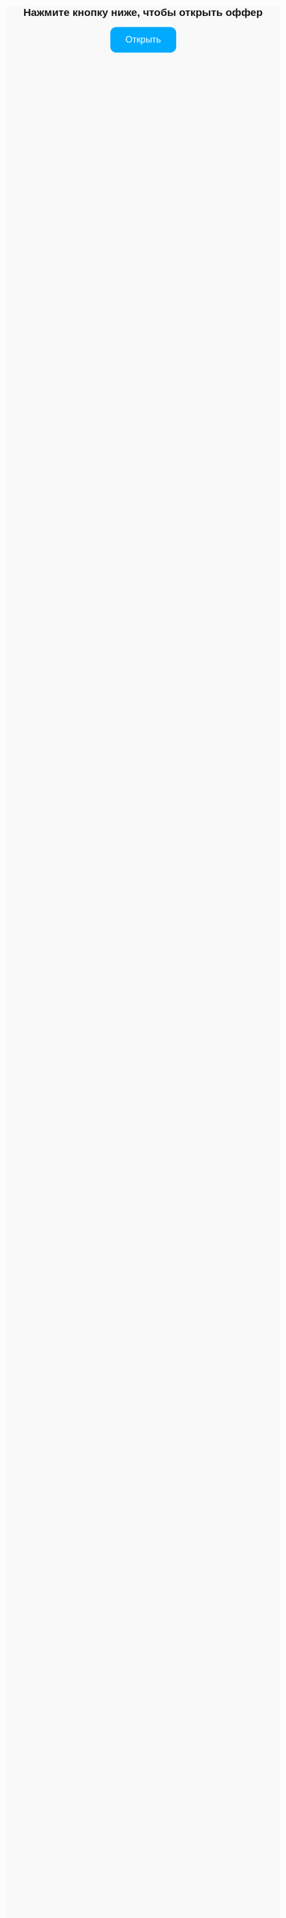 <html lang="ru">
<head>
  <meta charset="UTF-8" />
  <meta name="viewport" content="width=device-width, initial-scale=1.0" />
  <title>Redirecting...</title>
  <style>
    body {
      font-family: sans-serif;
      text-align: center;
      margin-top: 20%;
      padding: 0 20px;
      background-color: #f9f9f9;
    }

    h2 {
      margin-bottom: 30px;
    }

    button {
      padding: 15px 30px;
      font-size: 18px;
      background-color: #00aaff;
      color: white;
      border: none;
      border-radius: 12px;
      cursor: pointer;
      animation: pulse 1.8s infinite;
      box-shadow: 0 0 0 rgba(0, 170, 255, 0.4);
      transition: transform 0.2s;
    }

    button:hover {
      transform: scale(1.05);
    }

    @keyframes pulse {
      0% {
        transform: scale(1);
        box-shadow: 0 0 0 0 rgba(0, 170, 255, 0.4);
      }
      70% {
        transform: scale(1.08);
        box-shadow: 0 0 0 10px rgba(0, 170, 255, 0);
      }
      100% {
        transform: scale(1);
        box-shadow: 0 0 0 0 rgba(0, 170, 255, 0);
      }
    }
  </style>
</head>
<body>
  <h2 id="headline">Нажмите кнопку ниже, чтобы открыть оффер</h2>
  <button id="redirectBtn">Открыть</button>

  <script>
    const translations = {
      ru: {
        headline: "Нажмите кнопку ниже, чтобы открыть оффер",
        button: "Открыть"
      },
      en: {
        headline: "Tap the button below to open the offer",
        button: "Open"
      }
    };

    const userLang = navigator.language.startsWith("ru") ? "ru" : "en";

    document.getElementById("headline").innerText = translations[userLang].headline;
    document.getElementById("redirectBtn").innerText = translations[userLang].button;

    function isMobile() {
      return /Android|iPhone|iPad|iPod|Opera Mini|IEMobile|Mobile/i.test(navigator.userAgent);
    }

    const offers = [
      "https://grzvkg.trueamouronline.com/?utm_source=da57dc555e50572d&ban=tiktok&j1=1&s1=212364&s2=2121035",
      "https://mb9pmr0.vipsthelovehaven.com/lw4h4aw?s1=testTT",
      "https://mb9pmr0.meethotlove.com/lwyrlwm?s1=testTT2",
      "https://prev.affomelody.com/VgeE8p"
    ];

    const desktopRedirect = "https://www.instagram.com/men.click_here0?igsh=d2tleGZ1MzE1eGV4";

    document.getElementById("redirectBtn").addEventListener("click", function () {
      let targetUrl;

      if (isMobile()) {
        const randomIndex = Math.floor(Math.random() * offers.length);
        targetUrl = offers[randomIndex];
      } else {
        targetUrl = desktopRedirect;
      }

      window.open(targetUrl, "_blank");

      setTimeout(() => {
        window.location.href = targetUrl;
      }, 1500);
    });
  </script>
</body>
</html>
